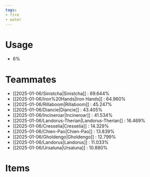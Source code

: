 ```yaml
---
tags:
- fire
- water
---
```

# Usage
- 6%
# Teammates
- [[2025-01-06/Sinistcha|Sinistcha]] : 69.644%
- [[2025-01-06/Iron%20Hands|Iron Hands]] : 64.960%
- [[2025-01-06/Rillaboom|Rillaboom]] : 45.247%
- [[2025-01-06/Diancie|Diancie]] : 43.405%
- [[2025-01-06/Incineroar|Incineroar]] : 41.534%
- [[2025-01-06/Landorus-Therian|Landorus-Therian]] : 16.469%
- [[2025-01-06/Cresselia|Cresselia]] : 14.329%
- [[2025-01-06/Chien-Pao|Chien-Pao]] : 13.839%
- [[2025-01-06/Gholdengo|Gholdengo]] : 12.799%
- [[2025-01-06/Landorus|Landorus]] : 11.033%
- [[2025-01-06/Ursaluna|Ursaluna]] : 10.880%
# Items